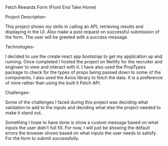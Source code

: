 Fetch Rewards Form (Front End Take Home)

Project Description-

This project shows my skills in calling an API, retrieving results and displaying in the UI. 
Also make a post request on successful submission of the form. The user will be greeted with a success message.

Technologies-

I decided to use the create react app bootstrap to get my application up and running. Once completed I hosted the project on Netlify for the recruiter and engineer to view and interact with it. I have also used the PropTypes package to check for the types of props being passed down to some of the components. I also used the Axios library to fetch the data. It is a preference of mine rather than using the built it Fetch API. 

Challenges-

Some of the challenges I faced during this project was deciding what validation to add to the inputs and deciding what else the project needed to make it stand out. 

Something I hope to have done is show a custom message based on what inputs the user didn’t full fill. For now, I will just be showing the default errors the browser shows based on what inputs the user needs to satisfy. For the form to submit successfully.
